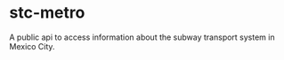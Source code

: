 stc-metro
=========

A public api to access information about the subway transport system in Mexico City.